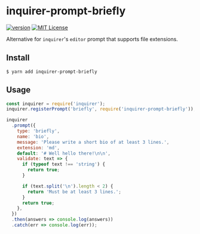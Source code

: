 # inquirer-prompt-briefly

[![version][version-badge]][package] [![MIT License][license-badge]][license]

Alternative for `inquirer`'s `editor` prompt that supports file extensions.

## Install

```
$ yarn add inquirer-prompt-briefly
```

## Usage

```js
const inquirer = require('inquirer');
inquirer.registerPrompt('briefly', require('inquirer-prompt-briefly'));

inquirer
  .prompt({
    type: 'briefly',
    name: 'bio',
    message: 'Please write a short bio of at least 3 lines.',
    extension: 'md',
    default: '# Well hello there!\n\n',
    validate: text => {
      if (typeof text !== 'string') {
        return true;
      }

      if (text.split('\n').length < 2) {
        return 'Must be at least 3 lines.';
      }
      return true;
    },
  })
  .then(answers => console.log(answers))
  .catch(err => console.log(err));
```

<!-- LINKS -->

[license]: https://github.com/sebald/inquirer-prompt-briefly/blob/master/LICENSE
[license-badge]: https://img.shields.io/npm/l/inquirer-prompt-briefly.svg?style=flat-square
[package]: https://www.npmjs.com/package/inquirer-prompt-briefly
[version-badge]: https://img.shields.io/npm/v/inquirer-prompt-briefly.svg?style=flat-square
